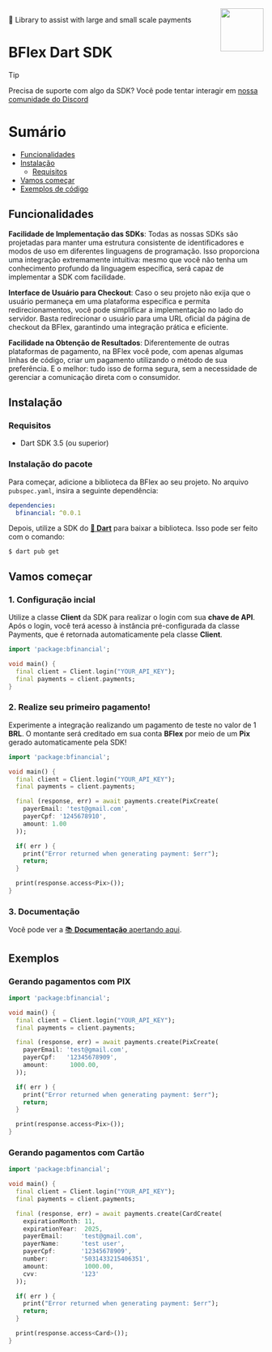 <img align="right" src="https://imgur.com/EtCvGVc.png" height="85">

🎯 Library to assist with large and small scale payments

# BFlex Dart SDK

> [!TIP]
> Precisa de suporte com algo da SDK? Você pode tentar interagir em [nossa comunidade do Discord](https://discord.gg/cdEnEtwehC)

Sumário
=========================================

  <!--Tabela de indices-->
  * [Funcionalidades](#funcionalides)
  * [Instalação](#instalação)
    * [Requisitos](#requisitos)
  * [Vamos começar](#vamos-começar)
  * [Exemplos de código](#exemplos)

## Funcionalidades

**Facilidade de Implementação das SDKs**: Todas as nossas SDKs são projetadas para manter uma estrutura consistente de identificadores e modos de uso em diferentes linguagens de programação. Isso proporciona uma integração extremamente intuitiva: mesmo que você não tenha um conhecimento profundo da linguagem específica, será capaz de implementar a SDK com facilidade.

**Interface de Usuário para Checkout**: Caso o seu projeto não exija que o usuário permaneça em uma plataforma específica e permita redirecionamentos, você pode simplificar a implementação no lado do servidor. Basta redirecionar o usuário para uma URL oficial da página de checkout da BFlex, garantindo uma integração prática e eficiente.

**Facilidade na Obtenção de Resultados**: Diferentemente de outras plataformas de pagamento, na BFlex você pode, com apenas algumas linhas de código, criar um pagamento utilizando o método de sua preferência. E o melhor: tudo isso de forma segura, sem a necessidade de gerenciar a comunicação direta com o consumidor.

## Instalação

### Requisitos

  * Dart SDK 3.5 (ou superior)

### Instalação do pacote

Para começar, adicione a biblioteca da BFlex ao seu projeto. No arquivo `pubspec.yaml`, insira a seguinte dependência:

```yaml
dependencies:
  bfinancial: ^0.0.1
```

Depois, utilize a SDK do **[🎯 Dart](https://dart.dev/)** para baixar a biblioteca. Isso pode ser feito com o comando:

```sh-session
$ dart pub get
```

## Vamos começar


### 1. Configuração incial

Utilize a classe **Client** da SDK para realizar o login com sua **chave de API**. Após o login, você terá acesso à instância pré-configurada da classe Payments, que é retornada automaticamente pela classe **Client**.

```dart
import 'package:bfinancial';

void main() {
  final client = Client.login("YOUR_API_KEY");
  final payments = client.payments;
}
```

### 2. Realize seu primeiro pagamento!

Experimente a integração realizando um pagamento de teste no valor de 1 **BRL**. O montante será creditado em sua conta **BFlex** por meio de um **Pix** gerado automaticamente pela SDK!

```dart
import 'package:bfinancial';

void main() {
  final client = Client.login("YOUR_API_KEY");
  final payments = client.payments;

  final (response, err) = await payments.create(PixCreate(
    payerEmail: 'test@gmail.com',
    payerCpf: '1245678910',
    amount: 1.00
  ));

  if( err ) {
    print("Error returned when generating payment: $err");
    return;
  } 

  print(response.access<Pix>());
}
```

### 3. Documentação

Você pode ver a [📚 **Documentação** apertando aqui](https://bflex.tech/docs/dart-sdk). 

## Exemplos

### Gerando pagamentos com PIX

```dart
import 'package:bfinancial';

void main() {
  final client = Client.login("YOUR_API_KEY");
  final payments = client.payments;

  final (response, err) = await payments.create(PixCreate(
    payerEmail: 'test@gmail.com',
    payerCpf:   '12345678909',
    amount:      1000.00,
  ));

  if( err ) {
    print("Error returned when generating payment: $err");
    return;
  }

  print(response.access<Pix>());
}
```

### Gerando pagamentos com Cartão

```dart
import 'package:bfinancial';

void main() {
  final client = Client.login("YOUR_API_KEY");
  final payments = client.payments;

  final (response, err) = await payments.create(CardCreate(
    expirationMonth: 11,
    expirationYear:  2025,
    payerEmail:     'test@gmail.com',
    payerName:      'test user',
    payerCpf:       '12345678909',
    number:         '5031433215406351',
    amount:          1000.00,
    cvv:            '123'
  ));

  if( err ) {
    print("Error returned when generating payment: $err");
    return;
  }

  print(response.access<Card>());
}
```